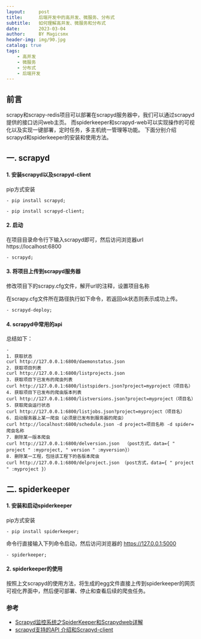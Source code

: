 ```yaml
---
layout:     post
title:      后端开发中的高并发、微服务、分布式
subtitle:   如何理解高并发、微服务和分布式
date:       2023-03-04
author:     BY Magicsmx
header-img: img/90.jpg
catalog: true
tags:
    - 高并发
    - 微服务
    - 分布式
    - 后端开发
---
```


## 前言

  scrapy和scrapy-redis项目可以部署在scrapyd服务器中，我们可以通过scrapyd提供的接口访问web主页。
而spiderkeeper和scrapyd-web可以实现操作的可视化以及实现一键部署，定时任务，多主机统一管理等功能。
下面分别介绍scrapyd和spiderkeeper的安装和使用方法。



## 一. scrapyd

#### 1. 安装scrapyd以及scrapyd-client

pip方式安装
```	objc
- pip install scrapyd;
```

```	objc
- pip install scrapyd-client;
```

#### 2. 启动

  在项目目录命令行下输入scrapyd即可，然后访问浏览器url https://localhost:6800

```	objc
- scrapyd;
```

#### 3. 将项目上传到scrapyd服务器

  修改项目下的scrapy.cfg文件，解开url的注释，设置项目名称

  在scrapy.cfg文件所在路径执行如下命令，若返回ok状态则表示成功上传。
```	objc
- scrapyd-deploy;
```

#### 4. scrapyd中常用的api
  总结如下：
```	objc
- 
1. 获取状态
curl http://127.0.0.1:6800/daemonstatus.json
2. 获取项目列表
curl http://127.0.0.1:6800/listprojects.json
3. 获取项目下已发布的爬虫列表
curl http://127.0.0.1:6800/listspiders.json?project=myproject（项目名）
4. 获取项目下已发布的爬虫版本列表
curl http://127.0.0.1:6800/listversions.json?project=myproject（项目名）
5. 获取爬虫运行状态
curl http://127.0.0.1:6800/listjobs.json?project=myproject（项目名）
6. 启动服务器上某一爬虫（必须是已发布到服务器的爬虫）
curl http://localhost:6800/schedule.json -d project=项目名称 -d spider=爬虫名称
7. 删除某一版本爬虫
curl http://127.0.0.1:6800/delversion.json  （post方式，data={ " project " :myproject, " version " :myversion}）
8. 删除某一工程，包括该工程下的各版本爬虫    
curl http://127.0.0.1:6800/delproject.json （post方式，data={ " project " :myproject }）

```


## 二. spiderkeeper

#### 1. 安装和启动spiderkeeper

  pip方式安装
```	objc
- pip install spiderkeeper;
```

  命令行直接输入下列命令启动，然后访问浏览器的 https://127.0.0.1:5000
```	objc
- spiderkeeper;
```

#### 2. spiderkeeper的使用

  按照上文scrapyd的使用方法，将生成的egg文件直接上传到spiderkeeper的网页可视化界面中，然后便可部署、停止和查看后续的爬虫任务。


### 参考
- [Scrapyd监控系统之SpiderKeeper和Scrapydweb详解
](https://zhuanlan.zhihu.com/p/60776649)
- [scrapyd支持的API 介绍和Scrapyd-client
](https://blog.csdn.net/manmanpa/article/details/78833329)
